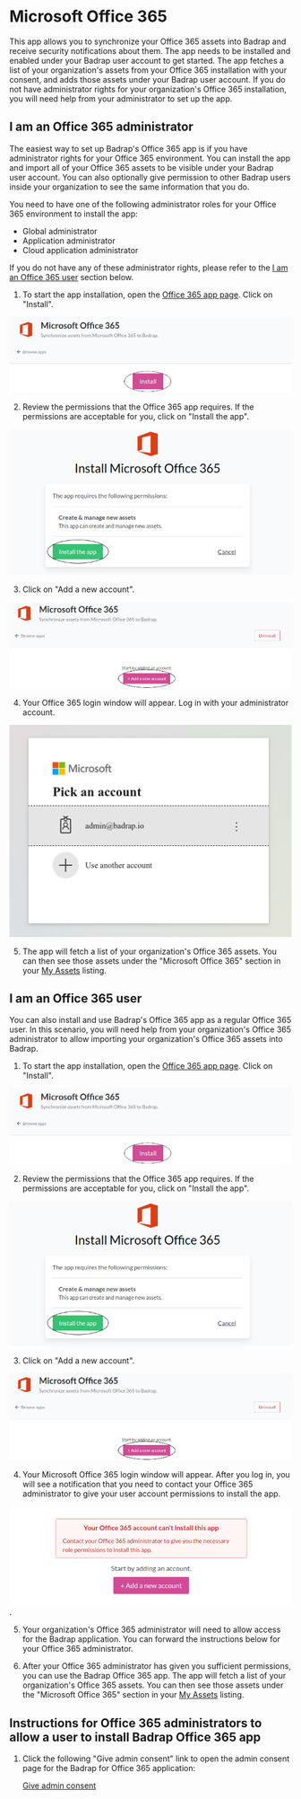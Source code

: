 # Microsoft Office 365

This app allows you to synchronize your Office 365 assets into Badrap and receive security notifications about them. The app needs to be installed and enabled under your Badrap user account to get started. The app fetches a list of your organization's assets from your Office 365 installation with your consent, and adds those assets under your Badrap user account. If you do not have administrator rights for your organization's Office 365 installation, you will need help from your administrator to set up the app.

## I am an Office 365 administrator

The easiest way to set up Badrap's Office 365 app is if you have administrator rights for your Office 365 environment. You can install the app and import all of your Office 365 assets to be visible under your Badrap user account. You can also optionally give permission to other Badrap users inside your organization to see the same information that you do.

You need to have one of the following administrator roles for your Office 365 environment to install the app:

- Global administrator
- Application administrator
- Cloud application administrator

If you do not have any of these administrator rights, please refer to the [I am an Office 365 user](./#i-am-an-office365-user) section below.

1. To start the app installation, open the [Office 365 app page](https://badrap.io/apps/office365/). Click on "Install".

![Install Office 365 App](./o365-10-install.png)

2. Review the permissions that the Office 365 app requires. If the permissions are acceptable for you, click on "Install the app".

![Review App Permissions](./o365-20-review-perms.png)

3. Click on "Add a new account".

![Add Account](./o365-30-add-account.png)

4. Your Office 365 login window will appear. Log in with your administrator account.

![Log In](./o365-40-login.png)

5. The app will fetch a list of your organization's Office 365 assets. You can then see those assets under the "Microsoft Office 365" section in your [My Assets](https://badrap.io/assets) listing.

## I am an Office 365 user

You can also install and use Badrap's Office 365 app as a regular Office 365 user. In this scenario, you will need help from your organization's Office 365 administrator to allow importing your organization's Office 365 assets into Badrap.

1. To start the app installation, open the [Office 365 app page](https://badrap.io/apps/office365/). Click on "Install".

![Install Office 365 App](./o365-10-install.png)

2. Review the permissions that the Office 365 app requires. If the permissions are acceptable for you, click on "Install the app".

![Review App Permissions](./o365-20-review-perms.png)

3. Click on "Add a new account".

![Add Account](./o365-30-add-account.png)

4. Your Microsoft Office 365 login window will appear. After you log in, you will see a notification that you need to contact your Office 365 administrator to give your user account permissions to install the app.

![Contact Your Admin](./o365-50-contact-admin.png).

5. Your organization's Office 365 administrator will need to allow access for the Badrap application. You can forward the instructions below for your Office 365 administrator.

6. After your Office 365 administrator has given you sufficient permissions, you can use the Badrap Office 365 app. The app will fetch a list of your organization's Office 365 assets. You can then see those assets under the "Microsoft Office 365" section in your [My Assets](https://badrap.io/assets) listing.

## Instructions for Office 365 administrators to allow a user to install Badrap Office 365 app

1. Click the following "Give admin consent" link to open the admin consent page for the Badrap for Office 365 application:

   [Give admin consent](https://login.microsoftonline.com/organizations/v2.0/adminconsent?client_id=f759d490-27d4-4c1b-839a-42b48ed82e2c&scope=.default&redirect_uri=http://localhost:4005/o365/adminconsent)
